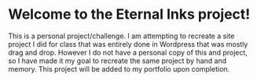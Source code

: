 # Welcome to the Eternal Inks project!

This is a personal project/challenge. I am attempting to recreate a site project I did for class that was entirely done in Wordpress that was mostly drag and drop. However I do not have a personal copy of this and project, so I have made it my goal to recreate the same project by hand and memory. This project will be added to my portfolio upon completion.
